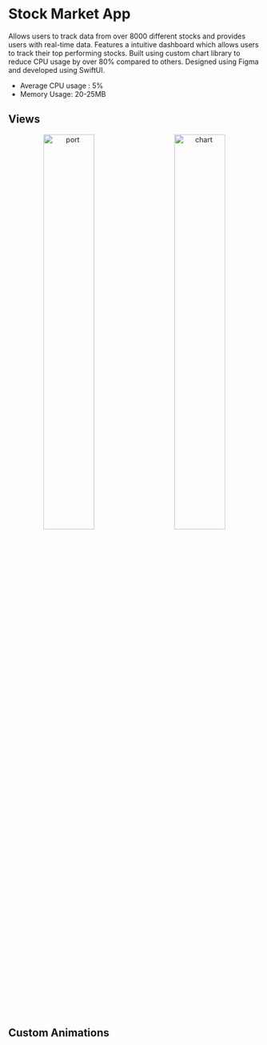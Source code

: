 # Stock Market App

Allows users to track data from over 8000 different stocks and provides users with real-time data. Features a intuitive dashboard which allows users to track their top performing stocks. Built using custom chart library to reduce CPU usage by over 80% compared to others. Designed using Figma and developed using SwiftUI.
* Average CPU usage : 5%
* Memory Usage: 20-25MB


## Views

<p align="center">
  <img alt="port" src="https://raw.githubusercontent.com/wchen6544/NewStockMarket/main/Screen%20Shot%202022-08-21%20at%201.15.27%20PM.png" width="45%">
&nbsp; &nbsp; &nbsp; &nbsp;
  <img alt="chart" src="https://raw.githubusercontent.com/wchen6544/NewStockMarket/main/Screen%20Shot%202022-08-21%20at%201.15.36%20PM.png" width="45%">
</p>


## Custom Animations
